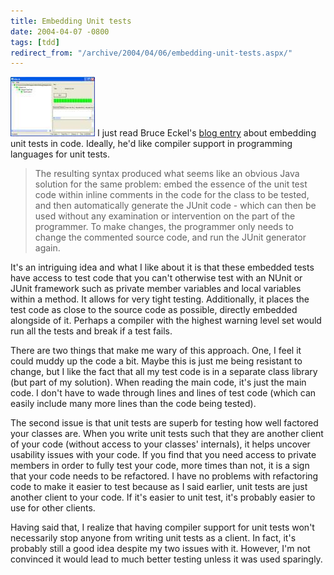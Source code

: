 ```yaml
---
title: Embedding Unit tests
date: 2004-04-07 -0800
tags: [tdd]
redirect_from: "/archive/2004/04/06/embedding-unit-tests.aspx/"
---
```


![](/images/unittests.jpg) I just read Bruce Eckel's [blog
entry](http://mindview.net/WebLog/log-0054) about embedding unit tests
in code. Ideally, he'd like compiler support in programming languages
for unit tests.

> The resulting syntax produced what seems like an obvious Java solution
> for the same problem: embed the essence of the unit test code within
> inline comments in the code for the class to be tested, and then
> automatically generate the JUnit code - which can then be used without
> any examination or intervention on the part of the programmer. To make
> changes, the programmer only needs to change the commented source
> code, and run the JUnit generator again.

It's an intriguing idea and what I like about it is that these embedded
tests have access to test code that you can't otherwise test with an
NUnit or JUnit framework such as private member variables and local
variables within a method. It allows for very tight testing.
Additionally, it places the test code as close to the source code as
possible, directly embedded alongside of it. Perhaps a compiler with the
highest warning level set would run all the tests and break if a test
fails.

There are two things that make me wary of this approach. One, I feel it
could muddy up the code a bit. Maybe this is just me being resistant to
change, but I like the fact that all my test code is in a separate class
library (but part of my solution). When reading the main code, it's just
the main code. I don't have to wade through lines and lines of test code
(which can easily include many more lines than the code being tested).

The second issue is that unit tests are superb for testing how well
factored your classes are. When you write unit tests such that they are
another client of your code (without access to your classes' internals),
it helps uncover usability issues with your code. If you find that you
need access to private members in order to fully test your code, more
times than not, it is a sign that your code needs to be refactored. I
have no problems with refactoring code to make it easier to test because
as I said earlier, unit tests are just another client to your code. If
it's easier to unit test, it's probably easier to use for other clients.

Having said that, I realize that having compiler support for unit tests
won't necessarily stop anyone from writing unit tests as a client. In
fact, it's probably still a good idea despite my two issues with it.
However, I'm not convinced it would lead to much better testing unless
it was used sparingly.


